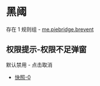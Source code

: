 # 黑阈

存在 1 规则组 - [me.piebridge.brevent](/src/apps/me.piebridge.brevent.ts)

## 权限提示-权限不足弹窗

默认禁用 - 点击取消

- [快照-0](https://i.gkd.li/import/13218439)
